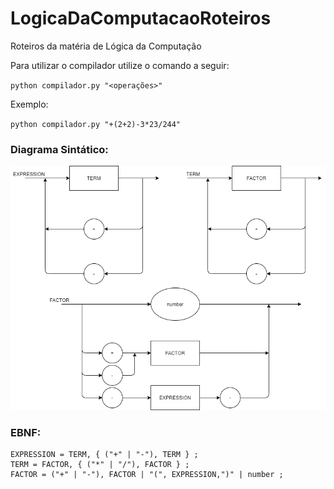 # LogicaDaComputacaoRoteiros
Roteiros da matéria de Lógica da Computação


Para utilizar o compilador utilize o comando a seguir:

`python compilador.py "<operações>"`

Exemplo:

`python compilador.py "+(2+2)-3*23/244"`

### Diagrama Sintático:

<img src=Diagrama+-.png>

### EBNF:

```
EXPRESSION = TERM, { ("+" | "-"), TERM } ;
TERM = FACTOR, { ("*" | "/"), FACTOR } ;
FACTOR = ("+" | "-"), FACTOR | "(", EXPRESSION,")" | number ;

```